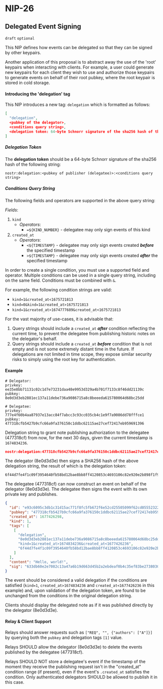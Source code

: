 NIP-26
=======

Delegated Event Signing
-----

`draft` `optional`

This NIP defines how events can be delegated so that they can be signed by other keypairs.

Another application of this proposal is to abstract away the use of the 'root' keypairs when interacting with clients. For example, a user could generate new keypairs for each client they wish to use and authorize those keypairs to generate events on behalf of their root pubkey, where the root keypair is stored in cold storage.

#### Introducing the 'delegation' tag

This NIP introduces a new tag: `delegation` which is formatted as follows:

```json
[
  "delegation",
  <pubkey of the delegator>,
  <conditions query string>,
  <delegation token: 64-byte Schnorr signature of the sha256 hash of the delegation string>
]
```

##### Delegation Token

The **delegation token** should be a 64-byte Schnorr signature of the sha256 hash of the following string:

```
nostr:delegation:<pubkey of publisher (delegatee)>:<conditions query string>
```

##### Conditions Query String

The following fields and operators are supported in the above query string:

*Fields*:
1. `kind`
   -  *Operators*:
      -  `=${KIND_NUMBER}` - delegatee may only sign events of this kind
2. `created_at`
   -  *Operators*:
      -  `<${TIMESTAMP}` - delegatee may only sign events created ***before*** the specified timestamp
      -  `>${TIMESTAMP}` - delegatee may only sign events created ***after*** the specified timestamp

In order to create a single condition, you must use a supported field and operator. Multiple conditions can be used in a single query string, including on the same field. Conditions must be combined with `&`.

For example, the following condition strings are valid:

- `kind=1&created_at<1675721813`
- `kind=0&kind=1&created_at>1675721813`
- `kind=1&created_at>1674777689&created_at<1675721813`

For the vast majority of use-cases, it is advisable that:
1. Query strings should include a `created_at` ***after*** condition reflecting the current time, to prevent the delegatee from publishing historic notes on the delegator's behalf.
2. Query strings should include a `created_at` ***before*** condition that is not empty and is not some extremely distant time in the future. If delegations are not limited in time scope, they expose similar security risks to simply using the root key for authentication.

#### Example

```
# Delegator:
privkey: ee35e8bb71131c02c1d7e73231daa48e9953d329a4b701f7133c8f46dd21139c
pubkey:  8e0d3d3eb2881ec137a11debe736a9086715a8c8beeeda615780064d68bc25dd

# Delegatee:
privkey: 777e4f60b4aa87937e13acc84f7abcc3c93cc035cb4c1e9f7a9086dd78fffce1
pubkey:  477318cfb5427b9cfc66a9fa376150c1ddbc62115ae27cef72417eb959691396
```

Delegation string to grant note publishing authorization to the delegatee (477318cf) from now, for the next 30 days, given the current timestamp is `1674834236`.
```json
nostr:delegation:477318cfb5427b9cfc66a9fa376150c1ddbc62115ae27cef72417eb959691396:kind=1&created_at>1674834236&created_at<1677426236
```

The delegator (8e0d3d3e) then signs a SHA256 hash of the above delegation string, the result of which is the delegation token:
```
6f44d7fe4f1c09f3954640fb58bd12bae8bb8ff4120853c4693106c82e920e2b898f1f9ba9bd65449a987c39c0423426ab7b53910c0c6abfb41b30bc16e5f524
```

The delegatee (477318cf) can now construct an event on behalf of the delegator (8e0d3d3e). The delegatee then signs the event with its own private key and publishes.
```json
{
  "id": "e93c6095c3db1c31d15ac771f8fc5fb672f6e52cd25505099f62cd055523224f",
  "pubkey": "477318cfb5427b9cfc66a9fa376150c1ddbc62115ae27cef72417eb959691396",
  "created_at": 1677426298,
  "kind": 1,
  "tags": [
    [
      "delegation",
      "8e0d3d3eb2881ec137a11debe736a9086715a8c8beeeda615780064d68bc25dd",
      "kind=1&created_at>1674834236&created_at<1677426236",
      "6f44d7fe4f1c09f3954640fb58bd12bae8bb8ff4120853c4693106c82e920e2b898f1f9ba9bd65449a987c39c0423426ab7b53910c0c6abfb41b30bc16e5f524"
    ]
  ],
  "content": "Hello, world!",
  "sig": "633db60e2e7082c13a47a6b19d663d45b2a2ebdeaf0b4c35ef83be2738030c54fc7fd56d139652937cdca875ee61b51904a1d0d0588a6acd6168d7be2909d693"
}
```

The event should be considered a valid delegation if the conditions are satisfied (`kind=1`, `created_at>1674834236` and `created_at<1677426236` in this example) and, upon validation of the delegation token, are found to be unchanged from the conditions in the original delegation string.

Clients should display the delegated note as if it was published directly by the delegator (8e0d3d3e).


#### Relay & Client Support

Relays should answer requests such as `["REQ", "", {"authors": ["A"]}]` by querying both the `pubkey` and delegation tags `[1]` value.

Relays SHOULD allow the delegator (8e0d3d3e) to delete the events published by the delegatee (477318cf).

Relays SHOULD NOT store a delegatee's event if the timestamp of the moment they receive the publishing request isn't in the "created_at" condition range (if present), even if the event's `.created_at` satisfies the condition. Only authenticated delegators SHOULD be allowed to publish it in this case.

